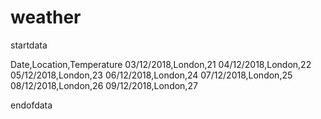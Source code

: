 # weather

startdata

Date,Location,Temperature
03/12/2018,London,21
04/12/2018,London,22
05/12/2018,London,23
06/12/2018,London,24
07/12/2018,London,25
08/12/2018,London,26
09/12/2018,London,27

endofdata
